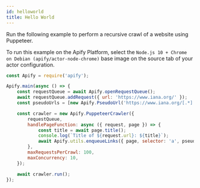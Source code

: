 ```yaml
---
id: helloworld
title: Hello World
---
```


Run the following example to perform a recursive crawl of a website using Puppeteer.

To run this example on the Apify Platform, select the `Node.js 10 + Chrome on Debian (apify/actor-node-chrome)` base image on the source tab of your
actor configuration.

```javascript
const Apify = require('apify');

Apify.main(async () => {
    const requestQueue = await Apify.openRequestQueue();
    await requestQueue.addRequest({ url: 'https://www.iana.org/' });
    const pseudoUrls = [new Apify.PseudoUrl('https://www.iana.org/[.*]')];

    const crawler = new Apify.PuppeteerCrawler({
        requestQueue,
        handlePageFunction: async ({ request, page }) => {
            const title = await page.title();
            console.log(`Title of ${request.url}: ${title}`);
            await Apify.utils.enqueueLinks({ page, selector: 'a', pseudoUrls, requestQueue });
        },
        maxRequestsPerCrawl: 100,
        maxConcurrency: 10,
    });

    await crawler.run();
});
```
